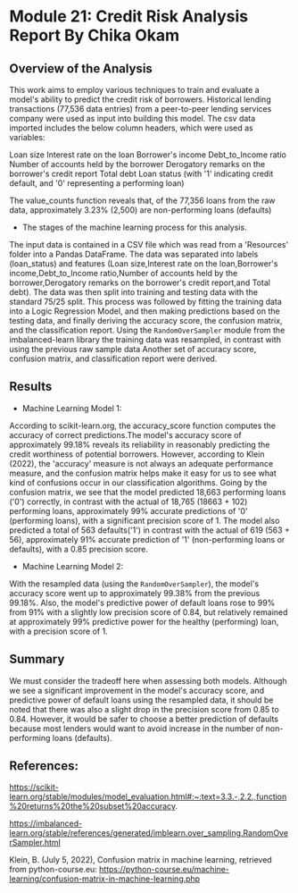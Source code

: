 # Module 21: Credit Risk Analysis Report By Chika Okam

## Overview of the Analysis

This work aims to employ various techniques to train and evaluate a model's ability to predict the credit risk of borrowers. Historical lending transactions (77,536 data entries) from a peer-to-peer lending services company were used as input into building this model. The csv data imported includes the below column headers, which were used as variables:

Loan size
Interest rate on the loan
Borrower's income
Debt_to_Income ratio
Number of accounts held by the borrower
Derogatory remarks on the borrower's credit report
Total debt
Loan status (with '1' indicating credit default, and '0' representing a performing loan)

The value_counts function reveals that, of the 77,356 loans from the raw data, approximately 3.23% (2,500) are non-performing loans (defaults)

* The stages of the machine learning process for this analysis.

The input data is contained in a CSV file which was read from a 'Resources' folder into a Pandas DataFrame. The data was separated into labels (loan_status) and features (Loan size,Interest rate on the loan,Borrower's income,Debt_to_Income ratio,Number of accounts held by the borrower,Derogatory remarks on the borrower's credit report,and Total debt). The data was then split into training and testing data with the standard 75/25 split. This process was followed by fitting the training data into a Logic Regression Model, and then making predictions based on the testing data, and finally deriving the accuracy score, the confusion matrix, and the classification report.
Using the `RandomOverSampler` module from the imbalanced-learn library the training data was resampled, in contrast with using the previous raw sample data
Another set of accuracy score, confusion matrix, and classification report were derived.

## Results

* Machine Learning Model 1:

According to scikit-learn.org, the accuracy_score function computes the accuracy of correct predictions.The model's accuracy score of approximately 99.18% reveals its reliability in reasonably predicting the credit worthiness of potential borrowers. However, according to Klein (2022), the 'accuracy' measure is not always an adequate performance measure, and the confusion matrix helps make it easy for us to see what kind of confusions occur in our classification algorithms. 
Going by the confusion matrix, we see that the model predicted 18,663 performing loans ('0') correctly, in contrast with the actual of 18,765 (18663 + 102) performing loans, approximately 99% accurate predictions of '0' (performing loans), with a significant precision score of 1. The model also predicted a total of 563 defaults('1') in contrast with the actual of 619 (563 + 56), approximately 91% accurate prediction of '1' (non-performing loans or defaults), with a 0.85 precision score.

* Machine Learning Model 2:

With the resampled data (using the `RandomOverSampler`), the model's accuracy score went up to approximately 99.38% from the previous 99.18%. Also, the model's predictive power of default loans rose to 99% from 91% with a slightly low precision score of 0.84, but relatively remained at approximately 99% predictive power for the healthy (performing) loan, with a precision score of 1.

## Summary

We must consider the tradeoff here when assessing both models. Although we see a significant improvement in the model's accuracy score, and predictive power of default loans using the resampled data, it should be noted that there was also a slight drop in the precision score from 0.85 to 0.84. However, it would be safer to choose a better prediction of defaults because most lenders would want to avoid increase in the number of non-performing loans (defaults).

## References:

https://scikit-learn.org/stable/modules/model_evaluation.html#:~:text=3.3.-,2.2.,function%20returns%20the%20subset%20accuracy.

https://imbalanced-learn.org/stable/references/generated/imblearn.over_sampling.RandomOverSampler.html

Klein, B. (July 5, 2022), Confusion matrix in machine learning, retrieved from python-course.eu: https://python-course.eu/machine-learning/confusion-matrix-in-machine-learning.php